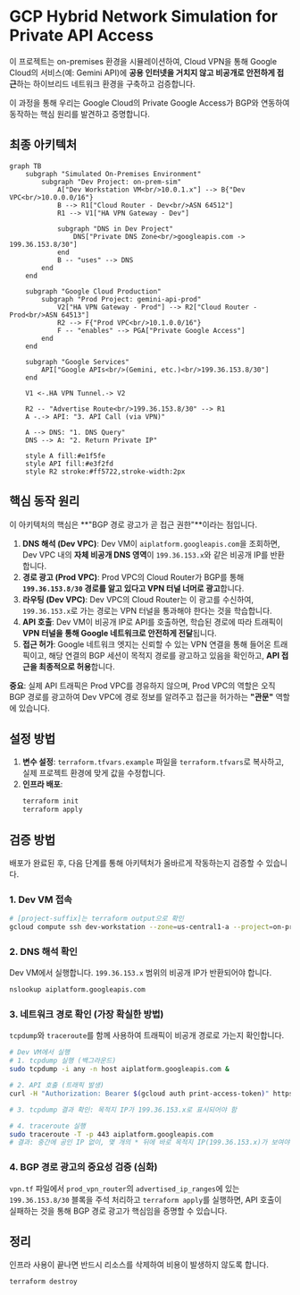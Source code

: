 # GCP Hybrid Network Simulation for Private API Access

이 프로젝트는 on-premises 환경을 시뮬레이션하여, Cloud VPN을 통해 Google Cloud의 서비스(예: Gemini API)에 **공용 인터넷을 거치지 않고 비공개로 안전하게 접근**하는 하이브리드 네트워크 환경을 구축하고 검증합니다.

이 과정을 통해 우리는 Google Cloud의 Private Google Access가 BGP와 연동하여 동작하는 핵심 원리를 발견하고 증명합니다.

## 최종 아키텍처

```mermaid
graph TB
    subgraph "Simulated On-Premises Environment"
        subgraph "Dev Project: on-prem-sim"
            A["Dev Workstation VM<br/>10.0.1.x"] --> B{"Dev VPC<br/>10.0.0.0/16"}
            B --> R1["Cloud Router - Dev<br/>ASN 64512"]
            R1 --> V1["HA VPN Gateway - Dev"]
            
            subgraph "DNS in Dev Project"
                DNS["Private DNS Zone<br/>googleapis.com -> 199.36.153.8/30"]
            end
            B -- "uses" --> DNS
        end
    end
    
    subgraph "Google Cloud Production"
        subgraph "Prod Project: gemini-api-prod"
            V2["HA VPN Gateway - Prod"] --> R2["Cloud Router - Prod<br/>ASN 64513"]
            R2 --> F{"Prod VPC<br/>10.1.0.0/16"}
            F -- "enables" --> PGA["Private Google Access"]
        end
    end
    
    subgraph "Google Services"
        API["Google APIs<br/>(Gemini, etc.)<br/>199.36.153.8/30"]
    end
    
    V1 <-.HA VPN Tunnel.-> V2
    
    R2 -- "Advertise Route<br/>199.36.153.8/30" --> R1
    A -.-> API: "3. API Call (via VPN)"
    
    A --> DNS: "1. DNS Query"
    DNS --> A: "2. Return Private IP"
    
    style A fill:#e1f5fe
    style API fill:#e3f2fd
    style R2 stroke:#ff5722,stroke-width:2px
```

## 핵심 동작 원리

이 아키텍처의 핵심은 **"BGP 경로 광고가 곧 접근 권한"**이라는 점입니다.

1.  **DNS 해석 (Dev VPC)**: Dev VM이 `aiplatform.googleapis.com`을 조회하면, Dev VPC 내의 **자체 비공개 DNS 영역**이 `199.36.153.x`와 같은 비공개 IP를 반환합니다.
2.  **경로 광고 (Prod VPC)**: Prod VPC의 Cloud Router가 BGP를 통해 **`199.36.153.8/30` 경로를 알고 있다고 VPN 터널 너머로 광고**합니다.
3.  **라우팅 (Dev VPC)**: Dev VPC의 Cloud Router는 이 광고를 수신하여, `199.36.153.x`로 가는 경로는 VPN 터널을 통과해야 한다는 것을 학습합니다.
4.  **API 호출**: Dev VM이 비공개 IP로 API를 호출하면, 학습된 경로에 따라 트래픽이 **VPN 터널을 통해 Google 네트워크로 안전하게 전달**됩니다.
5.  **접근 허가**: Google 네트워크 엣지는 신뢰할 수 있는 VPN 연결을 통해 들어온 트래픽이고, 해당 연결의 BGP 세션이 목적지 경로를 광고하고 있음을 확인하고, **API 접근을 최종적으로 허용**합니다.

**중요**: 실제 API 트래픽은 Prod VPC를 경유하지 않으며, Prod VPC의 역할은 오직 BGP 경로를 광고하여 Dev VPC에 경로 정보를 알려주고 접근을 허가하는 **"관문"** 역할에 있습니다.

## 설정 방법

1.  **변수 설정**: `terraform.tfvars.example` 파일을 `terraform.tfvars`로 복사하고, 실제 프로젝트 환경에 맞게 값을 수정합니다.
2.  **인프라 배포**:
    ```bash
    terraform init
    terraform apply
    ```

## 검증 방법

배포가 완료된 후, 다음 단계를 통해 아키텍처가 올바르게 작동하는지 검증할 수 있습니다.

### 1. Dev VM 접속
```bash
# [project-suffix]는 terraform output으로 확인
gcloud compute ssh dev-workstation --zone=us-central1-a --project=on-prem-sim-[project-suffix]
```

### 2. DNS 해석 확인
Dev VM에서 실행합니다. `199.36.153.x` 범위의 비공개 IP가 반환되어야 합니다.
```bash
nslookup aiplatform.googleapis.com
```

### 3. 네트워크 경로 확인 (가장 확실한 방법)
`tcpdump`와 `traceroute`를 함께 사용하여 트래픽이 비공개 경로로 가는지 확인합니다.

```bash
# Dev VM에서 실행
# 1. tcpdump 실행 (백그라운드)
sudo tcpdump -i any -n host aiplatform.googleapis.com &

# 2. API 호출 (트래픽 발생)
curl -H "Authorization: Bearer $(gcloud auth print-access-token)" https://aiplatform.googleapis.com/

# 3. tcpdump 결과 확인: 목적지 IP가 199.36.153.x로 표시되어야 함

# 4. traceroute 실행
sudo traceroute -T -p 443 aiplatform.googleapis.com
# 결과: 중간에 공인 IP 없이, 몇 개의 * 뒤에 바로 목적지 IP(199.36.153.x)가 보여야 함
```

### 4. BGP 경로 광고의 중요성 검증 (심화)
`vpn.tf` 파일에서 `prod_vpn_router`의 `advertised_ip_ranges`에 있는 `199.36.153.8/30` 블록을 주석 처리하고 `terraform apply`를 실행하면, API 호출이 실패하는 것을 통해 BGP 경로 광고가 핵심임을 증명할 수 있습니다.

## 정리

인프라 사용이 끝나면 반드시 리소스를 삭제하여 비용이 발생하지 않도록 합니다.
```bash
terraform destroy